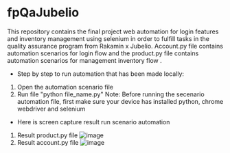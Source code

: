 # fpQaJubelio
This repository contains the final project web automation  for login features and inventory management using selenium in order to fulfill tasks in the quality assurance program from Rakamin x Jubelio. Account.py file contains automation scenarios for login flow and the product.py file contains automation scenarios for management inventory flow .
- Step by step to run automation that has been made locally:
1. Open the automation scenario file
2. Run file "python file_name.py"
    Note: Before running the secenario automation file, first make sure your device has installed python, chrome webdriver and selenium
- Here is screen capture result run scenario automation
1. Result product.py file
    ![image](https://github.com/PuteriAulia/fpQaJubelio/assets/73010439/0d36de0d-ca7f-4d6b-ae0b-c1ab902f5e2c)
2. Result account.py file
    ![image](https://github.com/PuteriAulia/fpQaJubelio/assets/73010439/cfaa3adf-7840-4974-90ad-e965b865e86c)
